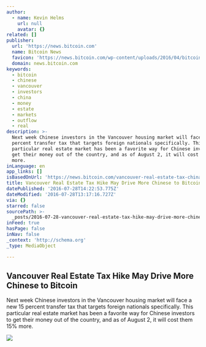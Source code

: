 ```yaml
---
author:
  - name: Kevin Helms
    url: null
    avatar: {}
related: []
publisher:
  url: 'https://news.bitcoin.com'
  name: Bitcoin News
  favicon: 'https://news.bitcoin.com/wp-content/uploads/2016/04/bitcoin_fav.png'
  domain: news.bitcoin.com
keywords:
  - bitcoin
  - chinese
  - vancouver
  - investors
  - china
  - money
  - estate
  - markets
  - outflow
  - real
description: >-
  Next week Chinese investors in the Vancouver housing market will face a new 15
  percent transfer tax that targets foreign nationals specifically. This
  particular real estate market has been a favorite way for Chinese investors to
  get their money out of the country, and as of August 2, it will cost them 15%
  more.
inLanguage: en
app_links: []
isBasedOnUrl: 'https://news.bitcoin.com/vancouver-real-estate-tax-china-bitcoin/'
title: Vancouver Real Estate Tax Hike May Drive More Chinese to Bitcoin
datePublished: '2016-07-28T14:22:53.775Z'
dateModified: '2016-07-28T13:17:16.727Z'
via: {}
starred: false
sourcePath: >-
  _posts/2016-07-28-vancouver-real-estate-tax-hike-may-drive-more-chinese-to-bit.md
inFeed: true
hasPage: false
inNav: false
_context: 'http://schema.org'
_type: MediaObject

---
```

<article style=""><h1>Vancouver Real Estate Tax Hike May Drive More Chinese to Bitcoin</h1><p>Next week Chinese investors in the Vancouver housing market will face a new 15 percent transfer tax that targets foreign nationals specifically. This particular real estate market has been a favorite way for Chinese investors to get their money out of the country, and as of August 2, it will cost them 15% more.</p><img src="https://news.bitcoin.com/wp-content/uploads/2016/07/Chinese-Vol-Distribution-Pie-Chart.png" /></article>